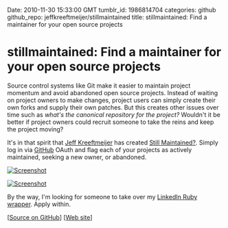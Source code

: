 Date: 2010-11-30 15:33:00 GMT
tumblr_id: 1986814704
categories: github
github_repo: jeffkreeftmeijer/stillmaintained
title: stillmaintained: Find a maintainer for your open source projects

# stillmaintained: Find a maintainer for your open source projects

Source control systems like Git make it easier to maintain project momentum and avoid abandoned open source projects. Instead of waiting on project owners to make changes, project users can simply create their own forks and supply their own patches. But this creates other issues over time such as _what's the canonical repository for the project?_ Wouldn't it be better if project owners could recruit someone to take the reins and keep the project moving?

It's in that spirit that [Jeff Kreeftmeijer](https://github.com/jeffkreeftmeijer) has created [Still Maintained?](http://stillmaintained.com/). Simply log in via [GitHub](http://github.com) OAuth and flag each of your projects as actively maintained, seeking a new owner, or abandoned.

[![Screenshot](http://cl.ly/2Q0c0Z0m2M1o0A0d2p0t/Screen_shot_2010-11-30_at_9.16.51_AM.png)](http://stillmaintained.com/)

[![Screenshot](http://cl.ly/1O2D2O1b12003R1t0Z0k/Screen_shot_2010-11-30_at_9.18.57_AM.png)](http://stillmaintained.com/)

By the way, I'm looking for someone to take over my [LinkedIn Ruby wrapper](http://github.com/pengwynn/linkedin). Apply within.

[[Source on GitHub](http://github.com/jeffkreeftmeijer/stillmaintained)] [[Web site](http://stillmaintained.com)]
